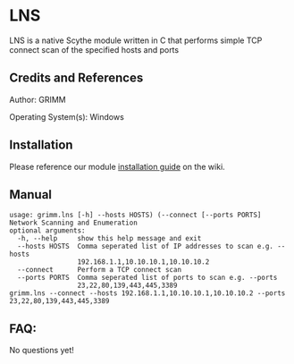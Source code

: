 # LNS

LNS is a native Scythe module written in C that performs simple TCP connect scan of the specified hosts and ports

## Credits and References

Author: GRIMM

Operating System(s): Windows

## Installation

Please reference our module [installation guide](https://github.com/scythe-io/community-modules/wiki) on the wiki.

##  Manual

```
usage: grimm.lns [-h] --hosts HOSTS) (--connect [--ports PORTS]
Network Scanning and Enumeration
optional arguments:
  -h, --help     show this help message and exit
  --hosts HOSTS  Comma seperated list of IP addresses to scan e.g. --hosts
                 192.168.1.1,10.10.10.1,10.10.10.2
  --connect      Perform a TCP connect scan
  --ports PORTS  Comma seperated list of ports to scan e.g. --ports
                 23,22,80,139,443,445,3389
grimm.lns --connect --hosts 192.168.1.1,10.10.10.1,10.10.10.2 --ports
23,22,80,139,443,445,3389
```

## FAQ:

No questions yet!
